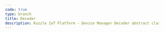 ```yaml
---
code: true
type: branch
title: Decoder
description: Kuzzle IoT Platform - Device Manager Decoder abstract class
---
```

